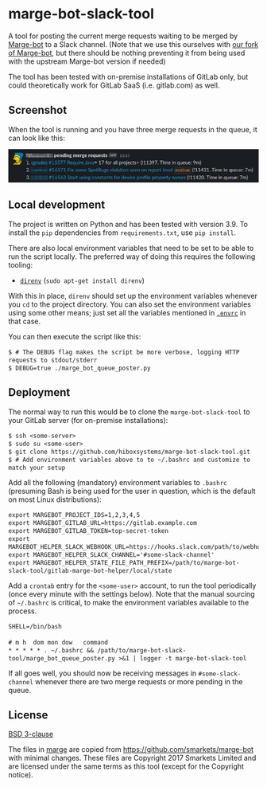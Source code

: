 # marge-bot-slack-tool

A tool for posting the current merge requests waiting to be merged by
[Marge-bot](https://github.com/smarkets/marge-bot) to a Slack channel. (Note
that we use this ourselves with [our fork of
Marge-bot](https://github.com/hiboxsystems/marge-bot), but there should be
nothing preventing it from being used with the upstream Marge-bot version if
needed)

The tool has been tested with on-premise installations of GitLab only, but could
theoretically work for GitLab SaaS (i.e. gitlab.com) as well.

## Screenshot

When the tool is running and you have three merge requests in the queue, it can
look like this:

![Screenshot of Marge-bot in action, listing the currently waiting merge requests](docs/screenshot.png)

## Local development

The project is written on Python and has been tested with version 3.9. To
install the `pip` dependencies from `requirements.txt`, use `pip install`.

There are also local environment variables that need to be set to be able to run the script locally.
The preferred way of doing this requires the following tooling:

* [`direnv`](https://direnv.net/) (`sudo apt-get install direnv`)

With this in place, `direnv` should set up the environment variables whenever
you `cd` to the project directory. You can also set the environment variables
using some other means; just set all the variables mentioned in
[`.envrc`](.envrc) in that case.

You can then execute the script like this:

```shell
$ # The DEBUG flag makes the script be more verbose, logging HTTP requests to stdout/stderr
$ DEBUG=true ./marge_bot_queue_poster.py
```

## Deployment

The normal way to run this would be to clone the `marge-bot-slack-tool` to your GitLab server (for on-premise installations):

```shell
$ ssh <some-server>
$ sudo su <some-user>
$ git clone https://github.com/hiboxsystems/marge-bot-slack-tool.git
$ # Add environment variables above to to ~/.bashrc and customize to match your setup
```

Add all the following (mandatory) environment variables to `.bashrc` (presuming
Bash is being used for the user in question, which is the default on most Linux
distributions):

```shell
export MARGEBOT_PROJECT_IDS=1,2,3,4,5
export MARGEBOT_GITLAB_URL=https://gitlab.example.com
export MARGEBOT_GITLAB_TOKEN=top-secret-token
export MARGEBOT_HELPER_SLACK_WEBHOOK_URL=https://hooks.slack.com/path/to/webhook
export MARGEBOT_HELPER_SLACK_CHANNEL='#some-slack-channel'
export MARGEBOT_HELPER_STATE_FILE_PATH_PREFIX=/path/to/marge-bot-slack-tool/gitlab-marge-bot-helper/local/state
```


Add a `crontab` entry for the `<some-user>` account, to run the tool
periodically (once every minute with the settings below). Note that the manual
sourcing of `~/.bashrc` is critical, to make the environment variables available
to the process.

```cron
SHELL=/bin/bash

# m h  dom mon dow   command
* * * * * . ~/.bashrc && /path/to/marge-bot-slack-tool/marge_bot_queue_poster.py >&1 | logger -t marge-bot-slack-tool
```

If all goes well, you should now be receiving messages in `#some-slack-channel`
whenever there are two merge requests or more pending in the queue.

## License

[BSD 3-clause](LICENSE)

The files in [marge](marge) are copied from
https://github.com/smarkets/marge-bot with minimal changes. These files are
Copyright 2017 Smarkets Limited and are licensed under the same terms as this
tool (except for the Copyright notice).
